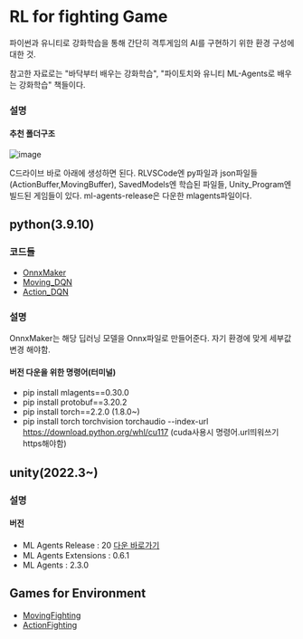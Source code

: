 # RL for fighting Game
파이썬과 유니티로 강화학습을 통해 간단히 격투게임의 AI를 구현하기 위한 환경 구성에 대한 것.

참고한 자료로는 "바닥부터 배우는 강화학습", "파이토치와 유니티 ML-Agents로 배우는 강화학습" 책들이다.

### 설명

#### 추천 폴더구조

![image](https://github.com/seje06/Trio/assets/124812852/8e3854e6-db29-4e32-84c9-b5036d1d5172)

C드라이브 바로 아래에 생성하면 된다.
RLVSCode엔 py파일과 json파일들(ActionBuffer,MovingBuffer), SavedModels엔 학습된 파일들, Unity_Program엔 빌드된 게임들이 있다.
ml-agents-release은 다운한 mlagents파일이다.

          
## python(3.9.10)

### 코드들

- [OnnxMaker](OnnxMaker.py)
- [Moving_DQN](MovingFighting_DQN.py)
- [Action_DQN](ActionFighting_DQN.py)

### 설명

OnnxMaker는 해당 딥러닝 모델을 Onnx파일로 만들어준다. 자기 환경에 맞게 세부값 변경 해야함.

#### 버전 다운을 위한 명령어(터미널)
- pip install mlagents==0.30.0
- pip install protobuf==3.20.2
- pip install torch==2.2.0 (1.8.0~)
- pip install torch torchvision torchaudio --index-url https://download.python.org/whl/cu117 (cuda사용시 명령어.url띄워쓰기https해야함)

## unity(2022.3~)

### 설명

#### 버전

- ML Agents Release : 20 [다운 바로가기](https://github.com/Unity-Technologies/ml-agents/releases/tag/release_20)
- ML Agents Extensions : 0.6.1
- ML Agents : 2.3.0

## Games for Environment

- [MovingFighting](../game/MovingFighting.zip)
- [ActionFighting](../game/ActionFighting.zip)

